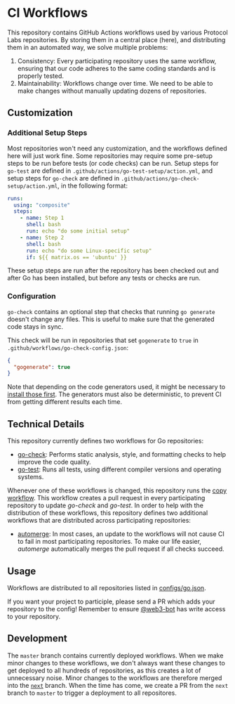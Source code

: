 # CI Workflows

This repository contains GitHub Actions workflows used by various Protocol Labs repositories.
By storing them in a central place (here), and distributing them in an automated way, we solve multiple problems:
1. Consistency: Every participating repository uses the same workflow, ensuring that our code adheres to the same coding standards and is properly tested.
2. Maintainability: Workflows change over time. We need to be able to make changes without manually updating dozens of repositories.

## Customization

### Additional Setup Steps

Most repositories won't need any customization, and the workflows defined here will just work fine.
Some repositories may require some pre-setup steps to be run before tests (or code checks) can be run. Setup steps for `go-test` are defined in `.github/actions/go-test-setup/action.yml`, and setup steps for `go-check` are defined in `.github/actions/go-check-setup/action.yml`, in the following format:

```yml
runs:
  using: "composite"
  steps:
    - name: Step 1 
      shell: bash
      run: echo "do some initial setup"
    - name: Step 2
      shell: bash
      run: echo "do some Linux-specific setup"
      if: ${{ matrix.os == 'ubuntu' }}
```

These setup steps are run after the repository has been checked out and after Go has been installed, but before any tests or checks are run.

### Configuration

`go-check` contains an optional step that checks that running `go generate` doesn't change any files.
This is useful to make sure that the generated code stays in sync.

This check will be run in repositories that set `gogenerate` to `true` in `.github/workflows/go-check-config.json`:
```json
{
  "gogenerate": true
}
```

Note that depending on the code generators used, it might be necessary to [install those first](#additional-setup-steps).
The generators must also be deterministic, to prevent CI from getting different results each time.

## Technical Details

This repository currently defines two workflows for Go repositories:
* [go-check](templates/.github/workflows/go-check.yml): Performs static analysis, style, and formatting checks to help improve the code quality.
* [go-test](templates/.github/workflows/go-test.yml): Runs all tests, using different compiler versions and operating systems.

Whenever one of these workflows is changed, this repository runs the [copy workflow](.github/workflows/copy-workflow.yml). This workflow creates a pull request in every participating repository to update *go-check* and *go-test*.
In order to help with the distribution of these workflows, this repository defines two additional workflows that are distributed across participating repositories:
* [automerge](templates/.github/workflows/automerge.yml): In most cases, an update to the workflows will not cause CI to fail in most participating repositories. To make our life easier, *automerge* automatically merges the pull request if all checks succeed.

## Usage

Workflows are distributed to all repositories listed in [configs/go.json](configs/go.json).

If you want your project to participle, please send a PR which adds your repository to the config! Remember to ensure [@web3-bot](https://github.com/web3-bot) has write access to your repository.

## Development

The `master` branch contains currently deployed workflows.
When we make minor changes to these workflows, we don't always want these changes to get deployed to all hundreds of repositories, as this creates a lot of unnecessary noise. Minor changes to the workflows are therefore merged into the [`next`](https://github.com/protocol/.github/tree/next) branch. When the time has come, we create a PR from the `next` branch to `master` to trigger a deployment to all repositores.

